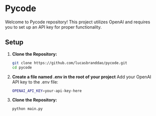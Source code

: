 # Pycode

Welcome to Pycode repository! This project utilizes OpenAI and requires you to set up an API key for proper functionality.

## Setup

1. **Clone the Repository:**
   ```bash
   git clone https://github.com/lucasbranddao/pycode.git
   cd pycode

2. **Create a file named .env in the root of your project**
   Add your OpenAI API key to the .env file:
   ```bash
   OPENAI_API_KEY=your-api-key-here

3. **Clone the Repository:**
   ```bash
   python main.py
